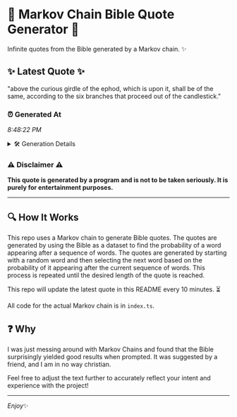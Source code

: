 # 📖 Markov Chain Bible Quote Generator 📖

Infinite quotes from the Bible generated by a Markov chain. ✨

## ✨ Latest Quote ✨
"above the curious girdle of the ephod, which is upon it, shall be of the same, according to the six branches that proceed out of the candlestick."

### ⏰ Generated At
*8:48:22 PM*

<details>
    <summary>🛠️ Generation Details</summary>
    <p>
        <strong>🌱 Seed:</strong> above<br>
        <strong>🔄 Iterations:</strong> 26<br>
        <strong>📜 Context History:</strong><br>[ above ]: the<br>[ above, the ]: curious<br>[ above, the, curious ]: girdle<br>[ above, the, curious, girdle ]: of<br>[ above, the, curious, girdle, of ]: the<br>[ above, the, curious, girdle, of, the ]: ephod,<br>[ the, curious, girdle, of, the, ephod, ]: which<br>[ curious, girdle, of, the, ephod,, which ]: is<br>[ girdle, of, the, ephod,, which, is ]: upon<br>[ of, the, ephod,, which, is, upon ]: it,<br>[ the, ephod,, which, is, upon, it, ]: shall<br>[ ephod,, which, is, upon, it,, shall ]: be<br>[ which, is, upon, it,, shall, be ]: of<br>[ is, upon, it,, shall, be, of ]: the<br>[ upon, it,, shall, be, of, the ]: same,<br>[ it,, shall, be, of, the, same, ]: according<br>[ shall, be, of, the, same,, according ]: to<br>[ be, of, the, same,, according, to ]: the<br>[ of, the, same,, according, to, the ]: six<br>[ the, same,, according, to, the, six ]: branches<br>[ same,, according, to, the, six, branches ]: that<br>[ according, to, the, six, branches, that ]: proceed<br>[ to, the, six, branches, that, proceed ]: out<br>[ the, six, branches, that, proceed, out ]: of<br>[ six, branches, that, proceed, out, of ]: the<br>[ branches, that, proceed, out, of, the ]: candlestick.<br>
    </p>
</details>

### ⚠️ Disclaimer ⚠️
**This quote is generated by a program and is not to be taken seriously. It is purely for entertainment purposes.**

---

## 🔍 How It Works

This repo uses a Markov chain to generate Bible quotes. The quotes are generated by using the Bible as a dataset to find the probability of a word appearing after a sequence of words. The quotes are generated by starting with a random word and then selecting the next word based on the probability of it appearing after the current sequence of words. This process is repeated until the desired length of the quote is reached.

This repo will update the latest quote in this README every 10 minutes. ⏳

All code for the actual Markov chain is in `index.ts`.

## ❓ Why

I was just messing around with Markov Chains and found that the Bible surprisingly yielded good results when prompted. 
It was suggested by a friend, and I am in no way christian.

Feel free to adjust the text further to accurately reflect your intent and experience with the project!

---

*Enjoy*✨
